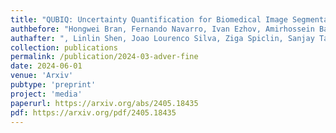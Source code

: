 ```yaml
---
title: "QUBIQ: Uncertainty Quantification for Biomedical Image Segmentation Challenge"
authbefore: "Hongwei Bran, Fernando Navarro, Ivan Ezhov, Amirhossein Bayat, Dhritiman Das, Florian Kofler, Suprosanna Shit, Diana Waldmannstetter, Johannes C. Paetzold, Xiaobin Hu, Benedikt Wiestler, Lucas Zimmer, Tamaz Amiranashvili, Chinmay Prabhakar, Christoph Berger, Jonas Weidner, Michelle Alonso-Basant, Arif Rashid, Ujjwal Baid, Wesam Adel, Deniz Ali, Bhakti Baheti, Yingbin Bai, Ishaan Bhatt, Sabri Can Cetindag, Wenting Chen, Li Cheng, Prasad Dutand, Lara Dular, Mustafa A. Elattar, Ming Feng, Shengbo Gao, Henkjan Huisman, Weifeng Hu, Shubham Innani, Wei Jiat, Davood Karimi, Hugo J. Kuijf, Jin Tae Kwak, Hoang Long Le, Xiang Lia, Huiyan Lin, Tongliang Liu, Jun Ma, Kai Ma, Ting Ma, Ilkay Oksuz, Robbie Holland, Arlindo L. Oliveira, Jimut Bahan Pal, Xuan Pei, Maoying Qiao, Anindo Saha, " 
authafter: ", Linlin Shen, Joao Lourenco Silva, Ziga Spiclin, Sanjay Talbar, Dadong Wang, Wei Wang, Xiong Wang, Yin Wang, Ruiling Xia, Kele Xu, Yanwu Yan, Mert Yergin, Shuang Yu, Lingxi Zeng, YingLin Zhang, Jiachen Zhao, Yefeng Zheng, Martin Zukovec, Richard Do, Anton Becker, Amber Simpson, Ender Konukoglu, Andras Jakab, Spyridon Bakas, Leo Joskowicz, Bjoern Menze"
collection: publications
permalink: /publication/2024-03-adver-fine
date: 2024-06-01
venue: 'Arxiv'
pubtype: 'preprint'
project: 'media'
paperurl: https://arxiv.org/abs/2405.18435
pdf: https://arxiv.org/pdf/2405.18435
---
```


